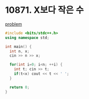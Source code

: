 # 10871. X보다 작은 수 

[problem](https://www.acmicpc.net/problem/10871)

```cpp
#include <bits/stdc++.h>
using namespace std;

int main() {
  int n, x;
  cin >> n >> x;

  for(int i=0; i<n; ++i) {
    int t; cin >> t;
    if(t<x) cout << t << ' ';
  }

  return 0;
}
```
